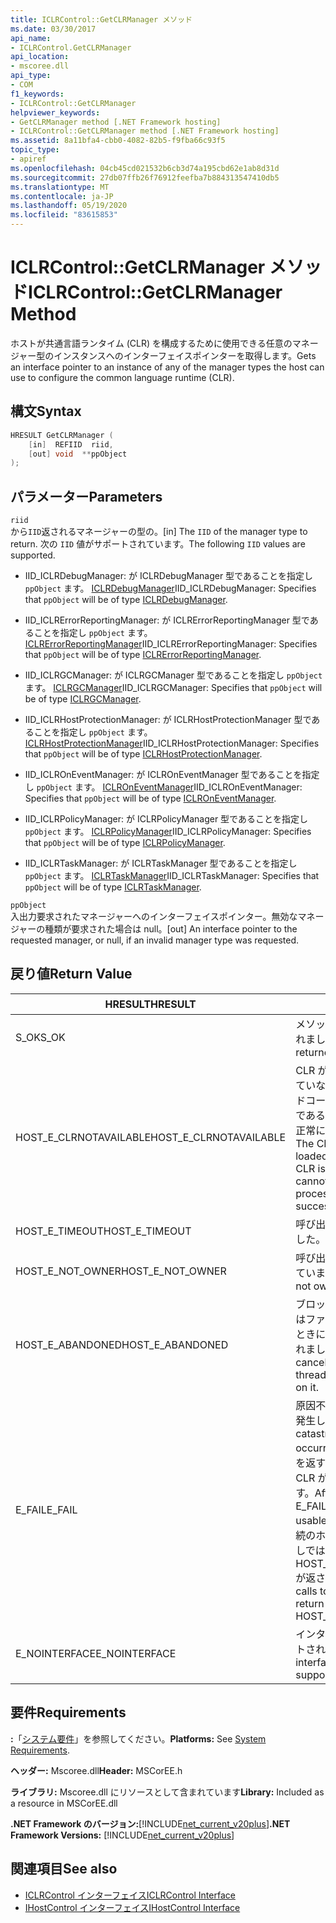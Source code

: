 ```yaml
---
title: ICLRControl::GetCLRManager メソッド
ms.date: 03/30/2017
api_name:
- ICLRControl.GetCLRManager
api_location:
- mscoree.dll
api_type:
- COM
f1_keywords:
- ICLRControl::GetCLRManager
helpviewer_keywords:
- GetCLRManager method [.NET Framework hosting]
- ICLRControl::GetCLRManager method [.NET Framework hosting]
ms.assetid: 8a11bfa4-cbb0-4082-82b5-f9fba66c93f5
topic_type:
- apiref
ms.openlocfilehash: 04cb45cd021532b6cb3d74a195cbd62e1ab8d31d
ms.sourcegitcommit: 27db07ffb26f76912feefba7b884313547410db5
ms.translationtype: MT
ms.contentlocale: ja-JP
ms.lasthandoff: 05/19/2020
ms.locfileid: "83615853"
---
```

# <a name="iclrcontrolgetclrmanager-method"></a><span data-ttu-id="ec8ce-102">ICLRControl::GetCLRManager メソッド</span><span class="sxs-lookup"><span data-stu-id="ec8ce-102">ICLRControl::GetCLRManager Method</span></span>
<span data-ttu-id="ec8ce-103">ホストが共通言語ランタイム (CLR) を構成するために使用できる任意のマネージャー型のインスタンスへのインターフェイスポインターを取得します。</span><span class="sxs-lookup"><span data-stu-id="ec8ce-103">Gets an interface pointer to an instance of any of the manager types the host can use to configure the common language runtime (CLR).</span></span>  
  
## <a name="syntax"></a><span data-ttu-id="ec8ce-104">構文</span><span class="sxs-lookup"><span data-stu-id="ec8ce-104">Syntax</span></span>  
  
```cpp  
HRESULT GetCLRManager (  
    [in]  REFIID  riid,  
    [out] void  **ppObject  
);  
```  
  
## <a name="parameters"></a><span data-ttu-id="ec8ce-105">パラメーター</span><span class="sxs-lookup"><span data-stu-id="ec8ce-105">Parameters</span></span>  
 `riid`  
 <span data-ttu-id="ec8ce-106">から`IID`返されるマネージャーの型の。</span><span class="sxs-lookup"><span data-stu-id="ec8ce-106">[in] The `IID` of the manager type to return.</span></span> <span data-ttu-id="ec8ce-107">次の `IID` 値がサポートされています。</span><span class="sxs-lookup"><span data-stu-id="ec8ce-107">The following `IID` values are supported.</span></span>  
  
- <span data-ttu-id="ec8ce-108">IID_ICLRDebugManager: が ICLRDebugManager 型であることを指定し `ppObject` ます。 [ICLRDebugManager](iclrdebugmanager-interface.md)</span><span class="sxs-lookup"><span data-stu-id="ec8ce-108">IID_ICLRDebugManager: Specifies that `ppObject` will be of type [ICLRDebugManager](iclrdebugmanager-interface.md).</span></span>  
  
- <span data-ttu-id="ec8ce-109">IID_ICLRErrorReportingManager: が ICLRErrorReportingManager 型であることを指定し `ppObject` ます。 [ICLRErrorReportingManager](iclrerrorreportingmanager-interface.md)</span><span class="sxs-lookup"><span data-stu-id="ec8ce-109">IID_ICLRErrorReportingManager: Specifies that `ppObject` will be of type [ICLRErrorReportingManager](iclrerrorreportingmanager-interface.md).</span></span>  
  
- <span data-ttu-id="ec8ce-110">IID_ICLRGCManager: が ICLRGCManager 型であることを指定し `ppObject` ます。 [ICLRGCManager](iclrgcmanager-interface.md)</span><span class="sxs-lookup"><span data-stu-id="ec8ce-110">IID_ICLRGCManager: Specifies that `ppObject` will be of type [ICLRGCManager](iclrgcmanager-interface.md).</span></span>  
  
- <span data-ttu-id="ec8ce-111">IID_ICLRHostProtectionManager: が ICLRHostProtectionManager 型であることを指定し `ppObject` ます。 [ICLRHostProtectionManager](iclrhostprotectionmanager-interface.md)</span><span class="sxs-lookup"><span data-stu-id="ec8ce-111">IID_ICLRHostProtectionManager: Specifies that `ppObject` will be of type [ICLRHostProtectionManager](iclrhostprotectionmanager-interface.md).</span></span>  
  
- <span data-ttu-id="ec8ce-112">IID_ICLROnEventManager: が ICLROnEventManager 型であることを指定し `ppObject` ます。 [ICLROnEventManager](iclroneventmanager-interface.md)</span><span class="sxs-lookup"><span data-stu-id="ec8ce-112">IID_ICLROnEventManager: Specifies that `ppObject` will be of type [ICLROnEventManager](iclroneventmanager-interface.md).</span></span>  
  
- <span data-ttu-id="ec8ce-113">IID_ICLRPolicyManager: が ICLRPolicyManager 型であることを指定し `ppObject` ます。 [ICLRPolicyManager](iclrpolicymanager-interface.md)</span><span class="sxs-lookup"><span data-stu-id="ec8ce-113">IID_ICLRPolicyManager: Specifies that `ppObject` will be of type [ICLRPolicyManager](iclrpolicymanager-interface.md).</span></span>  
  
- <span data-ttu-id="ec8ce-114">IID_ICLRTaskManager: が ICLRTaskManager 型であることを指定し `ppObject` ます。 [ICLRTaskManager](iclrtaskmanager-interface.md)</span><span class="sxs-lookup"><span data-stu-id="ec8ce-114">IID_ICLRTaskManager: Specifies that `ppObject` will be of type [ICLRTaskManager](iclrtaskmanager-interface.md).</span></span>  
  
 `ppObject`  
 <span data-ttu-id="ec8ce-115">入出力要求されたマネージャーへのインターフェイスポインター。無効なマネージャーの種類が要求された場合は null。</span><span class="sxs-lookup"><span data-stu-id="ec8ce-115">[out] An interface pointer to the requested manager, or null, if an invalid manager type was requested.</span></span>  
  
## <a name="return-value"></a><span data-ttu-id="ec8ce-116">戻り値</span><span class="sxs-lookup"><span data-stu-id="ec8ce-116">Return Value</span></span>  
  
|<span data-ttu-id="ec8ce-117">HRESULT</span><span class="sxs-lookup"><span data-stu-id="ec8ce-117">HRESULT</span></span>|<span data-ttu-id="ec8ce-118">説明</span><span class="sxs-lookup"><span data-stu-id="ec8ce-118">Description</span></span>|  
|-------------|-----------------|  
|<span data-ttu-id="ec8ce-119">S_OK</span><span class="sxs-lookup"><span data-stu-id="ec8ce-119">S_OK</span></span>|<span data-ttu-id="ec8ce-120">メソッドから正常に値が返されました。</span><span class="sxs-lookup"><span data-stu-id="ec8ce-120">The method returned successfully.</span></span>|  
|<span data-ttu-id="ec8ce-121">HOST_E_CLRNOTAVAILABLE</span><span class="sxs-lookup"><span data-stu-id="ec8ce-121">HOST_E_CLRNOTAVAILABLE</span></span>|<span data-ttu-id="ec8ce-122">CLR がプロセスに読み込まれていないか、CLR がマネージドコードを実行できない状態であるか、または呼び出しが正常に処理されていません。</span><span class="sxs-lookup"><span data-stu-id="ec8ce-122">The CLR has not been loaded into a process, or the CLR is in a state in which it cannot run managed code or process the call successfully.</span></span>|  
|<span data-ttu-id="ec8ce-123">HOST_E_TIMEOUT</span><span class="sxs-lookup"><span data-stu-id="ec8ce-123">HOST_E_TIMEOUT</span></span>|<span data-ttu-id="ec8ce-124">呼び出しがタイムアウトしました。</span><span class="sxs-lookup"><span data-stu-id="ec8ce-124">The call timed out.</span></span>|  
|<span data-ttu-id="ec8ce-125">HOST_E_NOT_OWNER</span><span class="sxs-lookup"><span data-stu-id="ec8ce-125">HOST_E_NOT_OWNER</span></span>|<span data-ttu-id="ec8ce-126">呼び出し元がロックを所有していません。</span><span class="sxs-lookup"><span data-stu-id="ec8ce-126">The caller does not own the lock.</span></span>|  
|<span data-ttu-id="ec8ce-127">HOST_E_ABANDONED</span><span class="sxs-lookup"><span data-stu-id="ec8ce-127">HOST_E_ABANDONED</span></span>|<span data-ttu-id="ec8ce-128">ブロックされたスレッドまたはファイバーが待機しているときに、イベントが取り消されました。</span><span class="sxs-lookup"><span data-stu-id="ec8ce-128">An event was canceled while a blocked thread or fiber was waiting on it.</span></span>|  
|<span data-ttu-id="ec8ce-129">E_FAIL</span><span class="sxs-lookup"><span data-stu-id="ec8ce-129">E_FAIL</span></span>|<span data-ttu-id="ec8ce-130">原因不明の致命的なエラーが発生しました。</span><span class="sxs-lookup"><span data-stu-id="ec8ce-130">An unknown catastrophic failure occurred.</span></span> <span data-ttu-id="ec8ce-131">メソッドが E_FAIL を返すと、そのプロセス内で CLR が使用できなくなります。</span><span class="sxs-lookup"><span data-stu-id="ec8ce-131">After a method returns E_FAIL, the CLR is no longer usable within the process.</span></span> <span data-ttu-id="ec8ce-132">後続のホストメソッドの呼び出しでは HOST_E_CLRNOTAVAILABLE が返されます。</span><span class="sxs-lookup"><span data-stu-id="ec8ce-132">Subsequent calls to hosting methods return HOST_E_CLRNOTAVAILABLE.</span></span>|  
|<span data-ttu-id="ec8ce-133">E_NOINTERFACE</span><span class="sxs-lookup"><span data-stu-id="ec8ce-133">E_NOINTERFACE</span></span>|<span data-ttu-id="ec8ce-134">インターフェイス型はサポートされていません。</span><span class="sxs-lookup"><span data-stu-id="ec8ce-134">The interface type is not supported.</span></span>|  
  
## <a name="requirements"></a><span data-ttu-id="ec8ce-135">要件</span><span class="sxs-lookup"><span data-stu-id="ec8ce-135">Requirements</span></span>  
 <span data-ttu-id="ec8ce-136">**:**「[システム要件](../../get-started/system-requirements.md)」を参照してください。</span><span class="sxs-lookup"><span data-stu-id="ec8ce-136">**Platforms:** See [System Requirements](../../get-started/system-requirements.md).</span></span>  
  
 <span data-ttu-id="ec8ce-137">**ヘッダー:** Mscoree.dll</span><span class="sxs-lookup"><span data-stu-id="ec8ce-137">**Header:** MSCorEE.h</span></span>  
  
 <span data-ttu-id="ec8ce-138">**ライブラリ:** Mscoree.dll にリソースとして含まれています</span><span class="sxs-lookup"><span data-stu-id="ec8ce-138">**Library:** Included as a resource in MSCorEE.dll</span></span>  
  
 <span data-ttu-id="ec8ce-139">**.NET Framework のバージョン:**[!INCLUDE[net_current_v20plus](../../../../includes/net-current-v20plus-md.md)]</span><span class="sxs-lookup"><span data-stu-id="ec8ce-139">**.NET Framework Versions:** [!INCLUDE[net_current_v20plus](../../../../includes/net-current-v20plus-md.md)]</span></span>  
  
## <a name="see-also"></a><span data-ttu-id="ec8ce-140">関連項目</span><span class="sxs-lookup"><span data-stu-id="ec8ce-140">See also</span></span>

- [<span data-ttu-id="ec8ce-141">ICLRControl インターフェイス</span><span class="sxs-lookup"><span data-stu-id="ec8ce-141">ICLRControl Interface</span></span>](iclrcontrol-interface.md)
- [<span data-ttu-id="ec8ce-142">IHostControl インターフェイス</span><span class="sxs-lookup"><span data-stu-id="ec8ce-142">IHostControl Interface</span></span>](ihostcontrol-interface.md)
